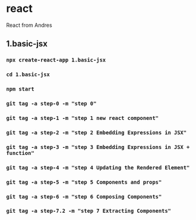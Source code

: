 # react
React from Andres
## 1.basic-jsx
### `npx create-react-app 1.basic-jsx`
### `cd 1.basic-jsx`
### `npm start`

### `git tag -a step-0 -m "step 0"`
### `git tag -a step-1 -m "step 1 new react component"`
### `git tag -a step-2 -m "step 2 Embedding Expressions in JSX"`
### `git tag -a step-3 -m "step 3 Embedding Expressions in JSX + function"`
### `git tag -a step-4 -m "step 4 Updating the Rendered Element"`
### `git tag -a step-5 -m "step 5 Components and props"`
### `git tag -a step-6 -m "step 6 Composing Components"`

### `git tag -a step-7.2 -m "step 7 Extracting Components"`
